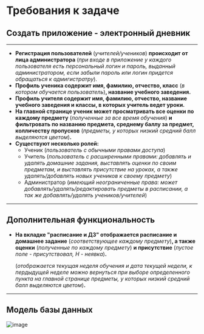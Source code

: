 # Требования к задаче

## Создать приложение - электронный дневник

___

+ **Регистрация пользователей** (*учителей/учеников*) **происходит от лица администратора** 
(*при входе в приложение у каждого пользователя есть персональный логин и пароль,
  выданный администратором, если забыли пароль или логин придется обращаться к адмигистратру*).
+ **Профиль ученика содержит имя, фамилию, отчество, класс** (*в котором обучается пользователь*)**, название учебного заведения.**
+ **Профиль учителя содержит имя, фамилию, отчество, название учебного заведения и классы, в которых учитель ведет уроки.**
+ **На главной странице ученик может просматривать все оценки по каждому предмету** (*полученные за все время обучения*) **и фильтровать по названию предмета, среднему баллу за предмет, колличеству пропусков** (*предметы, у которых низкий средний балл выделяются цветом*)**.**
+ **Существуют несколько ролей:**
  + Ученик (*пользователь с обычными правами доступа*)
  + Учитель (*пользователь с расширенными правами: добавлять и удалять домашние задания, выставлять оценки по своим предметам, и выставлять присутствие на уроках, а                   также удалять/добавлять новых учеников к своему предмету*)
  + Администратор (*имеющий неограниченные права: может добавлять/удалять/редактировать предметы в расписании, а так же добавлять/удалять учеников/учителей*)
___

## Дополнительная функциональность
+ **На вкладке "расписание и ДЗ" отображается расписание и домашнее задание** (*соответствующее каждому предмету*)**, а также оценки** (*полученные по каждому предмету*)
  **и присутствие** (*пустое поле - присутствовал, Н - неявка*)**.**
  
  (*отображается текущая неделя обучения и дата текущей недели, к пердыдущей неделе можно вернуться при выборе определенного пункта на главной странице
    предметы, у которых низкий средний балл выделяются цветом*)**.**

___

## Модель базы данных
![image](https://user-images.githubusercontent.com/103117871/198104867-14e85c9e-640c-4b7e-ba40-33334248b48d.png)
